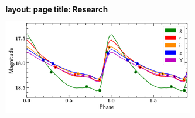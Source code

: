 layout: page
title: Research
---------------------------------


![RR Lyrae light curve in DES filters](/img/des_folded_jessica.png)
